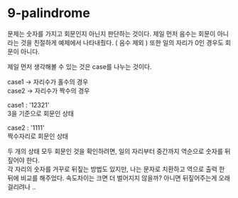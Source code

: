 # 9-palindrome

문제는 숫자를 가지고 회문인지 아닌지 판단하는 것이다.
제일 먼저 음수는 회문이 아니라는 것을 친절하게 예제에서 나타내줬다. ( 음수 제외 )
또한 일의 자리가 0인 경우도 회문이 아니다.  
  
제일 먼저 생각해볼 수 있는 것은 case를 나누는 것이다.

case1 -> 자리수가 홀수의 경우  
case2 -> 자리수가 짝수의 경우  
  
case1 :  '12321'  
3을 기준으로 회문인 상태

case2 : '1111'  
짝수자리로 회문인 상태 

두 개의 상태 모두 회문인 것을 확인하려면, 일의 자리부터 중간까지 역순으로 숫자를 뒤짚어야 한다.  
각 자리의 숫자를 거꾸로 뒤짚는 방법도 있지만, 나는 문자로 치환하고 역으로 출력 한 뒤에 비교를 해주었다. 속도차이는 크면 더 벌어지지 않을까? 아니면 뒤짚어주는게 오래걸리려나 ..

